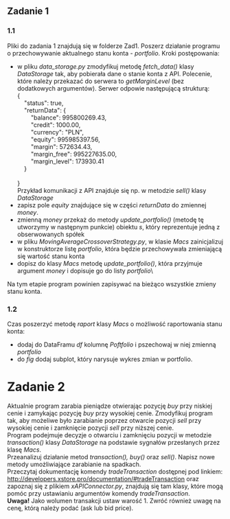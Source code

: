 ## Zadanie 1
### 1.1
Pliki do zadania 1 znajdują się w folderze Zad1. Poszerz działanie programu o przechowywanie aktualnego stanu konta - *portfolio*.
Kroki postępowania:
- w pliku *data_storage.py* zmodyfikuj metodę *fetch_data()* klasy *DataStorage* tak, aby pobierała dane o stanie konta z API. Polecenie, które należy przekazać do serwera to *getMarginLevel* (bez dodatkowych argumentów). Serwer odpowie następującą strukturą:\
{ <br>
&nbsp;&nbsp;&nbsp;&nbsp;"status": true,\
&nbsp;&nbsp;&nbsp;&nbsp;"returnData": { <br>
&nbsp;&nbsp;&nbsp;&nbsp;&nbsp;&nbsp;&nbsp;&nbsp;"balance": 995800269.43,\
&nbsp;&nbsp;&nbsp;&nbsp;&nbsp;&nbsp;&nbsp;&nbsp;"credit": 1000.00,\
&nbsp;&nbsp;&nbsp;&nbsp;&nbsp;&nbsp;&nbsp;&nbsp;"currency": "PLN",\
&nbsp;&nbsp;&nbsp;&nbsp;&nbsp;&nbsp;&nbsp;&nbsp;"equity": 995985397.56,\
&nbsp;&nbsp;&nbsp;&nbsp;&nbsp;&nbsp;&nbsp;&nbsp;"margin": 572634.43,\
&nbsp;&nbsp;&nbsp;&nbsp;&nbsp;&nbsp;&nbsp;&nbsp;"margin_free": 995227635.00,\
&nbsp;&nbsp;&nbsp;&nbsp;&nbsp;&nbsp;&nbsp;&nbsp;"margin_level": 173930.41\
&nbsp;&nbsp;&nbsp;&nbsp;} <br>	
} <br>
Przykład komunikacji z API znajduje się np. w metodzie *sell()* klasy *DataStorage*
- zapisz pole *equity* znajdujące się w części *returnData* do zmiennej *money*.
- zmienną *money* przekaż do metody *update_portfolio()* (metodę tę utworzymy w następnym punkcie) obiektu *s*, który reprezentuje jedną z obserwowanych spółek
- w pliku *MovingAverageCrossoverStrategy.py*, w klasie *Macs* zainicjalizuj w konstruktorze listę *portfolio*, która będzie przechowywała zmieniającą się wartość stanu konta
- dopisz do klasy *Macs* metodę *update_portfolio()*, która przyjmuje argument *money* i dopisuje go do listy *portfolio*\
<!-- End of list -->
Na tym etapie program powinien zapisywać na bieżąco wszystkie zmieny stanu konta.
### 1.2
Czas poszerzyć metodę *raport* klasy *Macs* o możliwość raportowania stanu konta:
- dodaj do DataFramu *df* kolumnę *Poftfolio* i pszechowaj w niej zmienną *portfolio*
- do *fig* dodaj subplot, który narysuje wykres zmian w portfolio.

# Zadanie 2
Aktualnie program zarabia pieniądze otwierając pozycję *buy* przy niskiej cenie i zamykając pozycję *buy* przy wysokiej cenie. Zmodyfikuj program tak, aby możeliwe było zarabianie poprzez otwarcie pozycji *sell* przy wysokiej cenie i zamknięcie pozycji *sell* przy niższej cenie.\
Program podejmuje decyzje o otwarciu i zamknięciu pozycji w metodzie *transaction()* klasy *DataStorage* na podstawie sygnałów przesłanych przez klasę *Macs*.\
Przeanalizuj działanie metod *transaction(), buy()* oraz *sell()*. Napisz nowe metody umożliwiające zarabianie na spadkach.\
Przeczytaj dokumentację komendy *tradeTransaction* dostępnej pod linkiem:\
http://developers.xstore.pro/documentation/#tradeTransaction
oraz zapoznaj się z plikiem *xAPIConnector.py*, znajdują się tam klasy, które mogą pomóc przy ustawianiu argumentów komendy *tradeTransaction*.\
**Uwaga!** Jako wolumen transakcji ustaw warość 1. Zwróć również uwagę na cenę, którą należy podać (ask lub bid price).

